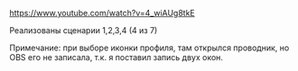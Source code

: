 https://www.youtube.com/watch?v=4_wiAUg8tkE

Реализованы сценарии 1,2,3,4 (4 из 7)

Примечание: при выборе иконки профиля, там открылся проводник, но OBS его не записала, т.к. я поставил запись двух окон.
